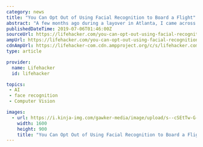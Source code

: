 ```yaml
---
category: news
title: "You Can Opt Out of Using Facial Recognition to Board a Flight"
abstract: "A few months ago during a layover in Atlanta, I came across an unusual sight: facial recognition being used in the boarding process. The technology, which is currently in beta testing for ..."
publishedDateTime: 2019-07-06T01:46:00Z
sourceUrl: https://lifehacker.com/you-can-opt-out-using-facial-recognition-to-board-a-fli-1836139521
ampUrl: https://lifehacker.com/you-can-opt-out-using-facial-recognition-to-board-a-fli-1836139521/amp
cdnAmpUrl: https://lifehacker-com.cdn.ampproject.org/c/s/lifehacker.com/you-can-opt-out-using-facial-recognition-to-board-a-fli-1836139521/amp
type: article

provider:
  name: Lifehacker
  id: lifehacker

topics:
 - AI
 - face recognition
 - Computer Vision

images:
  - url: https://i.kinja-img.com/gawker-media/image/upload/s--cSEtTw-G--/c_fill,fl_progressive,g_center,h_900,q_80,w_1600/kq1x4uvb18zg5ghvuijr.jpg
    width: 1600
    height: 900
    title: "You Can Opt Out of Using Facial Recognition to Board a Flight"
---
```

